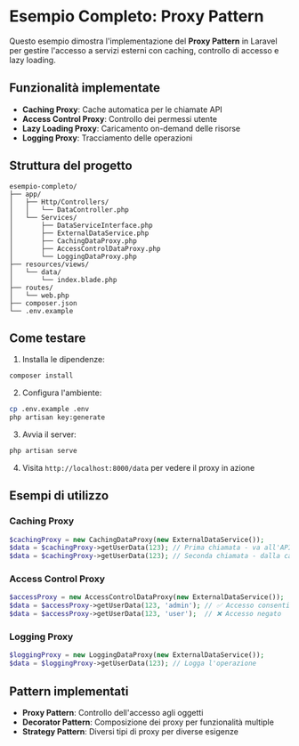 # Esempio Completo: Proxy Pattern

Questo esempio dimostra l'implementazione del **Proxy Pattern** in Laravel per gestire l'accesso a servizi esterni con caching, controllo di accesso e lazy loading.

## Funzionalità implementate

- **Caching Proxy**: Cache automatica per le chiamate API
- **Access Control Proxy**: Controllo dei permessi utente
- **Lazy Loading Proxy**: Caricamento on-demand delle risorse
- **Logging Proxy**: Tracciamento delle operazioni

## Struttura del progetto

```
esempio-completo/
├── app/
│   ├── Http/Controllers/
│   │   └── DataController.php
│   └── Services/
│       ├── DataServiceInterface.php
│       ├── ExternalDataService.php
│       ├── CachingDataProxy.php
│       ├── AccessControlDataProxy.php
│       └── LoggingDataProxy.php
├── resources/views/
│   └── data/
│       └── index.blade.php
├── routes/
│   └── web.php
├── composer.json
└── .env.example
```

## Come testare

1. Installa le dipendenze:
```bash
composer install
```

2. Configura l'ambiente:
```bash
cp .env.example .env
php artisan key:generate
```

3. Avvia il server:
```bash
php artisan serve
```

4. Visita `http://localhost:8000/data` per vedere il proxy in azione

## Esempi di utilizzo

### Caching Proxy
```php
$cachingProxy = new CachingDataProxy(new ExternalDataService());
$data = $cachingProxy->getUserData(123); // Prima chiamata - va all'API
$data = $cachingProxy->getUserData(123); // Seconda chiamata - dalla cache
```

### Access Control Proxy
```php
$accessProxy = new AccessControlDataProxy(new ExternalDataService());
$data = $accessProxy->getUserData(123, 'admin'); // ✅ Accesso consentito
$data = $accessProxy->getUserData(123, 'user');  // ❌ Accesso negato
```

### Logging Proxy
```php
$loggingProxy = new LoggingDataProxy(new ExternalDataService());
$data = $loggingProxy->getUserData(123); // Logga l'operazione
```

## Pattern implementati

- **Proxy Pattern**: Controllo dell'accesso agli oggetti
- **Decorator Pattern**: Composizione dei proxy per funzionalità multiple
- **Strategy Pattern**: Diversi tipi di proxy per diverse esigenze
